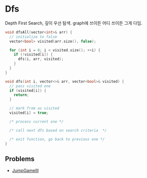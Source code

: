 # Dfs

Depth First Search, 깊이 우선 탐색. graph에 쓰이든 어디 쓰이든 그게 다임.

```cpp
void dfsAll(vector<int>& arr) {
  // initialize to false
  vector<bool> visited(arr.size(), false);  

  for (int i = 0; i < visited.size(); ++i) {
    if (!visited[i]) {
      dfs(i, arr, visited);
    }
  }
}

void dfs(int i, vector<>& arr, vector<bool>& visited) {
  // pass visited one
  if (visited[i]) {
    return;
  }

  // mark from as visited
  visited[i] = true;

  /* process current one */

  /* call next dfs based on search criteria  */

  /* exit function, go back to previous one */
}
```

## Problems

- [JumpGameIII](./leetcode/JumpGameIII.cpp)